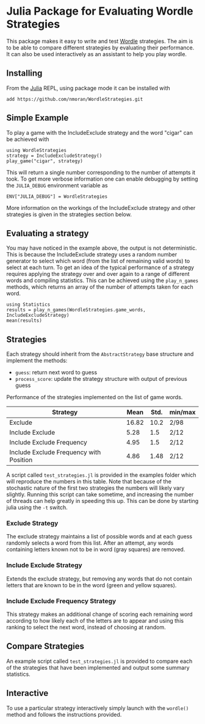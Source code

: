 # Julia Package for Evaluating Wordle Strategies

This package makes it easy to write and test [Wordle](https://www.nytimes.com/games/wordle/index.html) strategies. The aim is to be able to compare different strategies by evaluating their performance. It can also be used interactively as an assistant to help you play wordle.

## Installing

From the [Julia](www.julialang.org) REPL, using package mode it can be installed with

```
add https://github.com/nmoran/WordleStrategies.git
```

## Simple Example

To play a game with the IncludeExclude strategy and the word "cigar" can be achieved with

```
using WordleStrategies
strategy = IncludeExcludeStrategy()
play_game("cigar", strategy)
```

This will return a single number corresponding to the number of attempts it took. To get more verbose information one can enable debugging by setting the `JULIA_DEBUG` environment variable as

```
ENV["JULIA_DEBUG"] = WordleStrategies
```

More information on the workings of the IncludeExclude strategy and other strategies is given in the strategies section below.

## Evaluating a strategy

You may have noticed in the example above, the output is not deterministic. This is because the IncludeExclude strategy uses a random number generator to select which word (from the list of remaining valid words) to select at each turn. To get an idea of the typical performance of a strategy requires applying the strategy over and over again to a range of different words and compiling statistics. This can be achieved using the `play_n_games` methods, which returns an array of the number of attempts taken for each word.

```
using Statistics
results = play_n_games(WordleStrategies.game_words, IncludeExcludeStrategy)
mean(results)
```

## Strategies

Each strategy should inherit from the `AbstractStrategy` base structure and implement the methods:
- `guess`: return next word to guess
- `process_score`: update the strategy structure with output of previous guess

Performance of the strategies implemented on the list of game words.

| Strategy                                | Mean  | Std.  | min/max |
|-----------------------------------------|-------|-------|---------|
| Exclude                                 | 16.82 | 10.2  | 2/98    |
| Include Exclude                         | 5.28  |  1.5  | 2/12    |
| Include Exclude Frequency               | 4.95  |  1.5  | 2/12    |
| Include Exclude Frequency with Position | 4.86  |  1.48 | 2/12    |

A script called `test_strategies.jl` is provided in the examples folder which will reproduce the numbers in this table. Note that because of the stochastic nature of the first two strategies the numbers will likely vary slightly. Running this script can take sometime, and increasing the number of threads can help greatly in speeding this up. This can be done by starting julia using the `-t` switch.

### Exclude Strategy

The exclude strategy maintains a list of possible words and at each guess randomly selects a word from this list. After an attempt, any words containing letters known not to be in word (gray squares) are removed.

### Include Exclude Strategy

Extends the exclude strategy, but removing any words that do not contain letters that are known to be in the word (green and yellow squares).

### Include Exclude Frequency Strategy

This strategy makes an additional change of scoring each remaining word according to how likely each of the letters are to appear and using this ranking to select the next word, instead of choosing at random.

## Compare Strategies

An example script called `test_strategies.jl` is provided to compare each of the strategies that have been implemented and output some summary statistics.

## Interactive

To use a particular strategy interactively simply launch with the `wordle()` method and follows the instructions provided.
